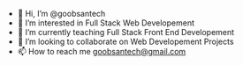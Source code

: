 - 👋 Hi, I’m @goobsantech
- 👀 I’m interested in Full Stack Web Developement
- 🌱 I’m currently teaching Full Stack Front End Developement
- 💞️ I’m looking to collaborate on Web Developement Projects
- 📫 How to reach me goobsantech@gmail.com

<!---
goobsantech/goobsantech is a ✨ special ✨ repository because its `README.md` (this file) appears on your GitHub profile.
You can click the Preview link to take a look at your changes.
--->
